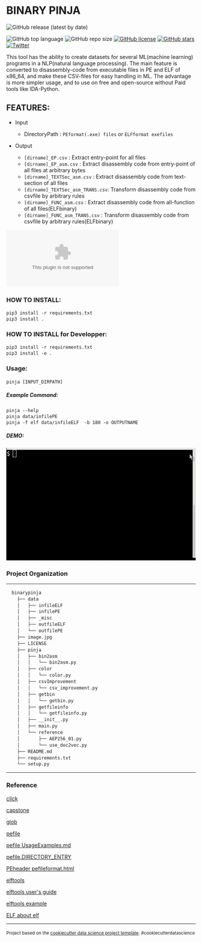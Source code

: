 BINARY PINJA
==============================

![GitHub release (latest by date)](https://img.shields.io/github/v/release/cakeoomoo/binarypinja)

![GitHub top language](https://img.shields.io/github/languages/top/cakeoomoo/binarypinja)
![GitHub repo size](https://img.shields.io/github/repo-size/cakeoomoo/binarypinja)
[![GitHub license](https://img.shields.io/github/license/cakeoomoo/binarypinja)](https://github.com/cakeoomoo/binarypinja/blob/master/LICENSE)
[![GitHub stars](https://img.shields.io/github/stars/cakeoomoo/binarypinja)](https://github.com/cakeoomoo/binarypinja/stargazers)
[![Twitter](https://img.shields.io/twitter/url?style=social)](https://twitter.com/intent/tweet?text=Wow:&url=https%3A%2F%2Fgithub.com%2Fcakeoomoo%2Fbinarypinja)


This tool has the ability to create datasets for several ML(machine learning) programs in a NLP(natural language processing).
The main feature is converted to disassembly-code from executable files in PE and ELF of x86_64, and make these CSV-files for easy handling in ML.
The advantage is more simpler usage, and to use on free and open-source without Paid tools like IDA-Python.


## FEATURES:

- Input
    - DirectoryPath :  `PEformat(.exe) files` or  `ELFformat exefiles`

- Output
    - `[dirname]_EP.csv`               :  Extract entry-point for all files
    - `[dirname]_EP_asm.csv`           :  Extract disassembly code from entry-point of all files at arbitrary bytes
    - `[dirname]_TEXTSec_asm.csv`      :  Extract disassembly code from text-section of all files
    - `[dirname]_TEXTSec_asm_TRANS.csv`:  Transform disassembly code from csvfile by arbitrary rules
    - `[dirname]_FUNC_asm.csv`         :  Extract disassembly code from all-function of all files(ELFbinary)
    - `[dirname]_FUNC_asm_TRANS.csv`   :  Transform disassembly code from csvfile by arbitrary rules(ELFbinary)


![example csv](https://github.com/cakeoomoo/binarypinja/blob/master/output_example/out_FUNC_asm.csv)


### HOW TO INSTALL:

```
pip3 install -r requirements.txt 
pip3 install .
```

### HOW TO INSTALL for Developper:

```
pip3 install -r requirements.txt 
pip3 install -e . 
```

### Usage:

```
pinja [INPUT_DIRPATH]
```

##### Example Command:

```
pinja --help
pinja data/infilePE
pinja -f elf data/infileELF  -b 180 -o OUTPUTNAME 
```

##### DEMO:

![usage](https://github.com/cakeoomoo/binarypinja/blob/master/mics/usage_gif01.gif)


### Project Organization

------------
    

```bash
  binarypinja
    ├── data
    │   ├── infileELF
    │   ├── infilePE
    │   ├── _misc
    │   ├── outfileELF
    │   └── outfilePE
    ├── image.jpg
    ├── LICENSE
    ├── pinja
    │   ├── bin2asm
    │   │   └── bin2asm.py
    │   ├── color
    │   │   └── color.py
    │   ├── csvImprovement
    │   │   └── csv_improvement.py
    │   ├── getbin
    │   │   └── getbin.py
    │   ├── getfileinfo
    │   │   └── getfileinfo.py
    │   ├── __init__.py
    │   ├── main.py
    │   └── reference
    │       ├── AEP256_01.py
    │       └── use_doc2vec.py
    ├── README.md
    ├── requirements.txt
    └── setup.py 
```

--------

### Reference

[click](https://pypi.org/project/click/)

[capstone](https://www.capstone-engine.org/lang_python.html)

[glob](https://docs.python.org/3/library/glob.html)

[pefile](https://pypi.org/project/pefile/)

[pefile UsageExamples.md](https://github.com/erocarrera/pefile/blob/wiki/UsageExamples.md#introduction)

[pefile.DIRECTORY_ENTRY](https://www.programcreek.com/python/example/50993/pefile.DIRECTORY_ENTRY)

[PEheader pefileformat.html](https://blog.kowalczyk.info/articles/pefileformat.html)

[elftools](https://github.com/eliben/pyelftools)

[elftools user's guide](https://github.com/eliben/pyelftools/wiki/User%27s-guide)

[elftools example](https://www.programcreek.com/python/example/105189/elftools.elf.elffile.ELFFile)

[ELF about elf](https://gist.github.com/DhavalKapil/2243db1b732b211d0c16fd5d9140ab0b)

--------

<p><small>Project based on the <a target="_blank" href="https://drivendata.github.io/cookiecutter-data-science/">cookiecutter data science project template</a>. #cookiecutterdatascience</small></p>
